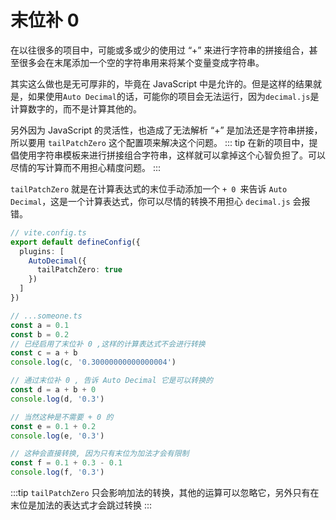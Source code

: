# 末位补 0

在以往很多的项目中，可能或多或少的使用过 “+” 来进行字符串的拼接组合，甚至很多会在末尾添加一个空的字符串用来将某个变量变成字符串。

其实这么做也是无可厚非的，毕竟在 JavaScript 中是允许的。但是这样的结果就是，如果使用`Auto Decimal`的话，可能你的项目会无法运行，因为`decimal.js`是计算数字的，而不是计算其他的。

另外因为 JavaScript 的灵活性，也造成了无法解析 “+” 是加法还是字符串拼接，所以要用 `tailPatchZero` 这个配置项来解决这个问题。
::: tip
在新的项目中，提倡使用字符串模板来进行拼接组合字符串，这样就可以拿掉这个心智负担了。可以尽情的写计算而不用担心精度问题。
:::

`tailPatchZero` 就是在计算表达式的末位手动添加一个 `+ 0 `来告诉 `Auto Decimal`，这是一个计算表达式，你可以尽情的转换不用担心 `decimal.js` 会报错。

```ts { 5,14-15,18-19,22-23 }
// vite.config.ts
export default defineConfig({
  plugins: [
    AutoDecimal({
      tailPatchZero: true
    })
  ]
})

// ...someone.ts
const a = 0.1
const b = 0.2
// 已经启用了末位补 0 ,这样的计算表达式不会进行转换
const c = a + b
console.log(c, '0.30000000000000004')

// 通过末位补 0 , 告诉 Auto Decimal 它是可以转换的
const d = a + b + 0
console.log(d, '0.3')

// 当然这种是不需要 + 0 的
const e = 0.1 + 0.2
console.log(e, '0.3')

// 这种会直接转换, 因为只有末位为加法才会有限制
const f = 0.1 + 0.3 - 0.1
console.log(f, '0.3')
```
:::tip
`tailPatchZero` 只会影响加法的转换，其他的运算可以忽略它，另外只有在末位是加法的表达式才会跳过转换
:::